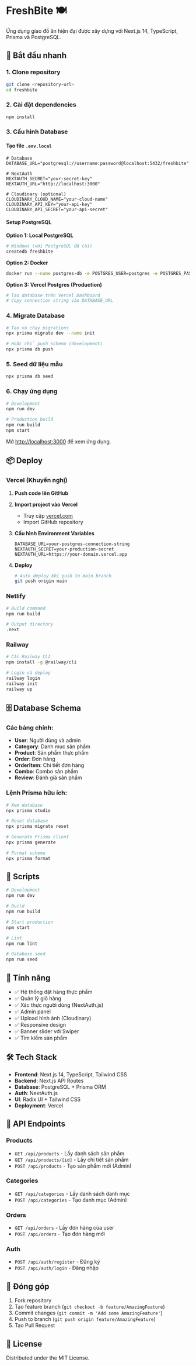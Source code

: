 # FreshBite 🍽️

Ứng dụng giao đồ ăn hiện đại được xây dựng với Next.js 14, TypeScript, Prisma và PostgreSQL.

## 🚀 Bắt đầu nhanh

### 1. Clone repository

```bash
git clone <repository-url>
cd freshbite
```

### 2. Cài đặt dependencies

```bash
npm install
```

### 3. Cấu hình Database

#### Tạo file `.env.local`

```env
# Database
DATABASE_URL="postgresql://username:password@localhost:5432/freshbite"

# NextAuth
NEXTAUTH_SECRET="your-secret-key"
NEXTAUTH_URL="http://localhost:3000"

# Cloudinary (optional)
CLOUDINARY_CLOUD_NAME="your-cloud-name"
CLOUDINARY_API_KEY="your-api-key"
CLOUDINARY_API_SECRET="your-api-secret"
```

#### Setup PostgreSQL

**Option 1: Local PostgreSQL**
```bash
# Windows (với PostgreSQL đã cài)
createdb freshbite
```

**Option 2: Docker**
```bash
docker run --name postgres-db -e POSTGRES_USER=postgres -e POSTGRES_PASSWORD=password -e POSTGRES_DB=freshbite -p 5432:5432 -d postgres:15
```

**Option 3: Vercel Postgres (Production)**
```bash
# Tạo database trên Vercel Dashboard
# Copy connection string vào DATABASE_URL
```

### 4. Migrate Database

```bash
# Tạo và chạy migrations
npx prisma migrate dev --name init

# Hoặc chỉ push schema (development)
npx prisma db push
```

### 5. Seed dữ liệu mẫu

```bash
npx prisma db seed
```

### 6. Chạy ứng dụng

```bash
# Development
npm run dev

# Production build
npm run build
npm start
```

Mở [http://localhost:3000](http://localhost:3000) để xem ứng dụng.

## 📦 Deploy

### Vercel (Khuyến nghị)

1. **Push code lên GitHub**

2. **Import project vào Vercel**
   - Truy cập [vercel.com](https://vercel.com)
   - Import GitHub repository

3. **Cấu hình Environment Variables**
   ```
   DATABASE_URL=your-postgres-connection-string
   NEXTAUTH_SECRET=your-production-secret
   NEXTAUTH_URL=https://your-domain.vercel.app
   ```

4. **Deploy**
   ```bash
   # Auto deploy khi push to main branch
   git push origin main
   ```

### Netlify

```bash
# Build command
npm run build

# Output directory
.next
```

### Railway

```bash
# Cài Railway CLI
npm install -g @railway/cli

# Login và deploy
railway login
railway init
railway up
```

## 🗄️ Database Schema

### Các bảng chính:
- **User**: Người dùng và admin
- **Category**: Danh mục sản phẩm
- **Product**: Sản phẩm thực phẩm
- **Order**: Đơn hàng
- **OrderItem**: Chi tiết đơn hàng
- **Combo**: Combo sản phẩm
- **Review**: Đánh giá sản phẩm

### Lệnh Prisma hữu ích:

```bash
# Xem database
npx prisma studio

# Reset database
npx prisma migrate reset

# Generate Prisma client
npx prisma generate

# Format schema
npx prisma format
```

## 🔧 Scripts

```bash
# Development
npm run dev

# Build
npm run build

# Start production
npm start

# Lint
npm run lint

# Database seed
npm run seed
```

## 📱 Tính năng

- ✅ Hệ thống đặt hàng thực phẩm
- ✅ Quản lý giỏ hàng
- ✅ Xác thực người dùng (NextAuth.js)
- ✅ Admin panel
- ✅ Upload hình ảnh (Cloudinary)
- ✅ Responsive design
- ✅ Banner slider với Swiper
- ✅ Tìm kiếm sản phẩm

## 🛠️ Tech Stack

- **Frontend**: Next.js 14, TypeScript, Tailwind CSS
- **Backend**: Next.js API Routes
- **Database**: PostgreSQL + Prisma ORM
- **Auth**: NextAuth.js
- **UI**: Radix UI + Tailwind CSS
- **Deployment**: Vercel

## 📝 API Endpoints

### Products
- `GET /api/products` - Lấy danh sách sản phẩm
- `GET /api/products/[id]` - Lấy chi tiết sản phẩm
- `POST /api/products` - Tạo sản phẩm mới (Admin)

### Categories
- `GET /api/categories` - Lấy danh sách danh mục
- `POST /api/categories` - Tạo danh mục (Admin)

### Orders
- `GET /api/orders` - Lấy đơn hàng của user
- `POST /api/orders` - Tạo đơn hàng mới

### Auth
- `POST /api/auth/register` - Đăng ký
- `POST /api/auth/login` - Đăng nhập

## 🤝 Đóng góp

1. Fork repository
2. Tạo feature branch (`git checkout -b feature/AmazingFeature`)
3. Commit changes (`git commit -m 'Add some AmazingFeature'`)
4. Push to branch (`git push origin feature/AmazingFeature`)
5. Tạo Pull Request

## 📄 License

Distributed under the MIT License.
